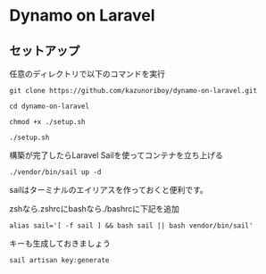# Dynamo on Laravel

## セットアップ

任意のディレクトリで以下のコマンドを実行
```shell
git clone https://github.com/kazunoriboy/dynamo-on-laravel.git

cd dynamo-on-laravel

chmod +x ./setup.sh

./setup.sh

```

構築が完了したらLaravel Sailを使ってコンテナを立ち上げる

```shell
./vendor/bin/sail up -d
```

sailはターミナルのエイリアスを作っておくと便利です。

zshなら.zshrcにbashなら./bashrcに下記を追加
```
alias sail='[ -f sail ] && bash sail || bash vendor/bin/sail'
```


キーも生成しておきましょう
```
sail artisan key:generate
```

